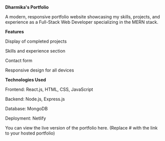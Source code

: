 **Dharmika's Portfolio**

A modern, responsive portfolio website showcasing my skills, projects, and experience as a Full-Stack Web Developer specializing in the MERN stack.

**Features**

Display of completed projects

Skills and experience section

Contact form

Responsive design for all devices

**Technologies Used**

Frontend: React.js, HTML, CSS, JavaScript

Backend: Node.js, Express.js

Database: MongoDB

Deployment: Netlify

You can view the live version of the portfolio here. (Replace # with the link to your hosted portfolio)

